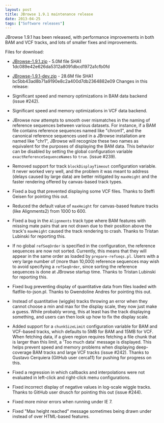 ```yaml
---
layout: post
title: JBrowse 1.9.1 maintenance release
date: 2013-04-25
tags: ["Software releases"]
---
```


JBrowse 1.9.1 has been released, with performance improvements in both BAM and VCF tracks, and lots of smaller fixes and improvements.

Files for download:

*   [JBrowse-1.9.1.zip](/wordpress/wp-content/plugins/download-monitor/download.php?id=45 "download JBrowse-1.9.1.zip") - 5.0M
file SHA1 1dc089e42e626da5312a8091dbcd1972a1cfb0fd
*   [JBrowse-1.9.1-dev.zip](https://jbrowse.org/wordpress/wp-content/plugins/download-monitor/download.php?id=46 "download JBrowse-1.9.1-dev.zip") - 28.6M
file SHA1 bc5bb43ad8b71a9190e8c2a400d7db2364882e09
Changes in this release:

*   Significant speed and memory optimizations in BAM data backend
(issue #242).
*   Significant speed and memory optimizations in VCF data backend.
*   JBrowse now attempts to smooth over mismatches in the naming of
reference sequences between various datasets. For instance, if a
BAM file contains reference sequences named like "chrom1", and the
canonical reference sequences used in a JBrowse installation are
named like "chr1", JBrowse will recognize these two names as
equivalent for the purposes of displaying the BAM data. This
behavior can be disabled by setting the global configuration
variable `exactReferenceSequenceNames` to `true`. (issue #239).
*   Removed support for track `blockDisplayTimeout` configuration
variable. It never worked very well, and the problem it was meant
to address (delays caused by large data) are better mitigated by
`maxHeight` and the faster rendering offered by canvas-based track
types.
*   Fixed a bug that prevented displaying some VCF files. Thanks to
Steffi Geisen for pointing this out.
*   Reduced the default value of `maxHeight` for canvas-based feature
tracks (like Alignments2) from 1000 to 600.
*   Fixed a bug in the `Alignments` track type where BAM features with
missing mate pairs that are not drawn due to their position above
the track's `maxHeight` caused the track rendering to crash.
Thanks to Tristan Lubinski for reporting this.
*   If no global `refSeqOrder` is specified in the configuration, the
reference sequences are now not sorted. Currently, this means that
they will appear in the same order as loaded by
`prepare-refseqs.pl`. Users with a very large number of (more than
10,000) reference sequences may wish to avoid specifying a
`refSeqOrder`, since sorting the reference sequences is done at
JBrowse startup time. Thanks to Tristan Lubinski for reporting
this.
*   Fixed bug preventing display of quantitative data from files loaded
with flatfile-to-json.pl. Thanks to Gwendoline Andres for pointing
this out.
*   Instead of quantitative (wiggle) tracks throwing an error when they
cannot choose a min and max for the display scale, they now just
make a guess. While probably wrong, this at least has the track
displaying something, and users can then look up how to fix the
display scale.
*   Added support for a `chunkSizeLimit` configuration variable for BAM
and VCF-based tracks, which defaults to 5MB for BAM and 15MB for
VCF. When fetching data, if a given region requires fetching a
file chunk that is larger than this limit, a 'Too much data'
message is displayed. This helps prevent speed and memory problems
when displaying deep-coverage BAM tracks and large VCF tracks
(issue #242). Thanks to Gustavo Cerquiera (GitHub user cerca11)
for pushing for progress on this.
*   Fixed a regression in which callbacks and interpolations were not
evaluated in left-click and right-click menu configurations.
*   Fixed incorrect display of negative values in log-scale wiggle
tracks. Thanks to GitHub user drusch for pointing this out
(issue #244).
*   Fixed more minor errors when running under IE 7.
*   Fixed "Max height reached" message sometimes being drawn under
instead of over HTML-based features.